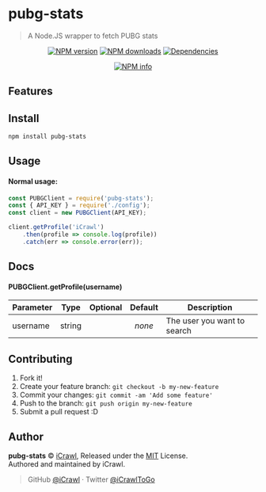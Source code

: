 # pubg-stats
> A Node.JS wrapper to fetch PUBG stats

<div align="center">
	<p>
		<a href="https://www.npmjs.com/package/pubg-stats"><img src="https://img.shields.io/npm/v/pubg-stats.svg?maxAge=3600" alt="NPM version" /></a>
		<a href="https://www.npmjs.com/package/pubg-stats"><img src="https://img.shields.io/npm/dt/pubg-stats.svg?maxAge=3600" alt="NPM downloads" /></a>
		<a href="https://david-dm.org/iCrawl/pubg-stats"><img src="https://david-dm.org/iCrawl/pubg-stats/status.svg?maxAge=3600" alt="Dependencies" /></a>
	</p>
	<p>
		<a href="https://nodei.co/npm/pubg-stats/"><img src="https://nodei.co/npm/pubg-stats.png?downloads=true&stars=true" alt="NPM info" /></a>
	</p>
</div>

## Features

## Install

```bash
npm install pubg-stats
```

## Usage

#### Normal usage:

```js
const PUBGClient = require('pubg-stats');
const { API_KEY } = require('./config');
const client = new PUBGClient(API_KEY);

client.getProfile('iCrawl')
	.then(profile => console.log(profile))
	.catch(err => console.error(err));
```

## Docs

#### PUBGClient.getProfile(username)
| Parameter | Type          | Optional | Default | Description |
|-----------|:-------------:|:--------:|:-------:|-------------|
| username  | string        |          | *none*  | The user you want to search

## Contributing

1. Fork it!
2. Create your feature branch: `git checkout -b my-new-feature`
3. Commit your changes: `git commit -am 'Add some feature'`
4. Push to the branch: `git push origin my-new-feature`
5. Submit a pull request :D

## Author

**pubg-stats** © [iCrawl](https://github.com/iCrawl), Released under the [MIT](https://github.com/iCrawl/pubg-stats/blob/master/LICENSE) License.<br>
Authored and maintained by iCrawl.

> GitHub [@iCrawl](https://github.com/iCrawl) · Twitter [@iCrawlToGo](https://twitter.com/iCrawlToGo)
